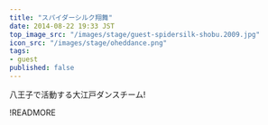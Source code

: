 ```yaml
---
title: "スパイダーシルク翔舞"
date: 2014-08-22 19:33 JST
top_image_src: "/images/stage/guest-spidersilk-shobu.2009.jpg"
icon_src: "/images/stage/oheddance.png"
tags:
- guest
published: false
---
```

八王子で活動する大江戸ダンスチーム!

!READMORE
